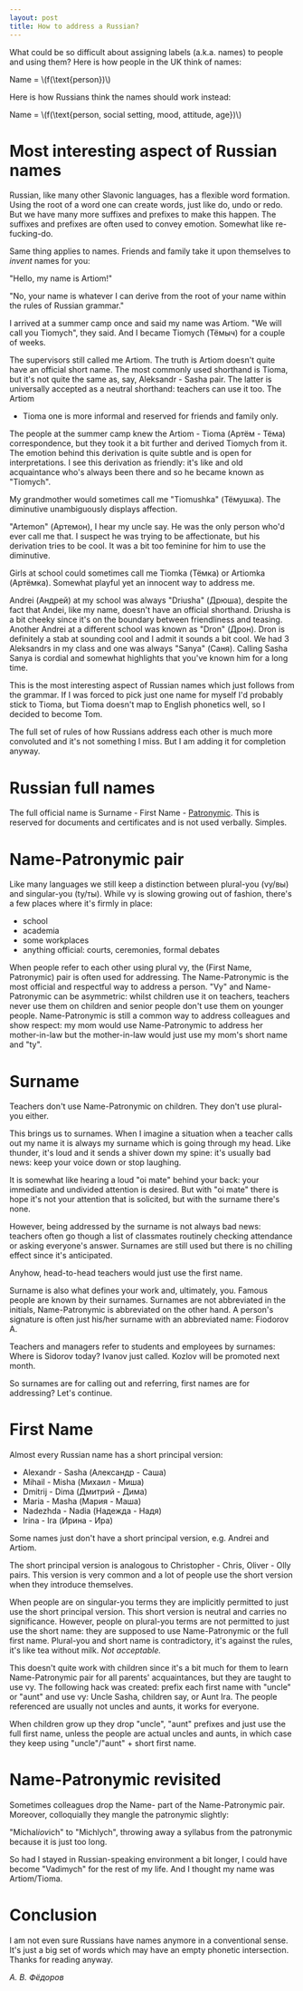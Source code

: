 ```yaml
---
layout: post
title: How to address a Russian?
---
```


What could be so difficult about assigning labels (a.k.a. names) to people
and using them? Here is how people in the UK think of names:

Name = \\(f(\text{person})\\)

Here is how Russians think the names should work instead:

Name = \\(f(\text{person, social setting, mood, attitude, age})\\)

# Most interesting aspect of Russian names

Russian, like many other Slavonic languages, has a flexible word formation.
Using the root of a word one can create words, just like do, undo or redo. But
we have many more suffixes and prefixes to make this happen. The suffixes and
prefixes are often used to convey emotion. Somewhat like re-fucking-do.

Same thing applies to names. Friends and family take it upon themselves to
*invent* names for you:

"Hello, my name is Artiom!"

"No, your name is whatever I can derive from the root of your name within the
rules of Russian grammar."

I arrived at a summer camp once and said my name was Artiom. "We will call you
Tiomych", they said. And I became Tiomych (Тёмыч) for a couple of weeks.

The supervisors still called me Artiom. The truth is Artiom doesn't quite have an
official short name. The most commonly used shorthand is Tioma, but it's not
quite the same as, say, Aleksandr - Sasha pair. The latter is universally
accepted as a neutral shorthand: teachers can use it too. The Artiom
- Tioma one is more informal and reserved for friends and family only.

The people at the summer camp knew the Artiom - Tioma (Артём - Тёма)
correspondence, but they took it a bit further and derived Tiomych from it. The
emotion behind this derivation is quite subtle and is open for interpretations.
I see this derivation as friendly: it's like and old acquaintance who's always
been there and so he became known as "Tiomych".

My grandmother would sometimes call me "Tiomushka" (Тёмушка). The diminutive
unambiguously displays affection.

"Artemon" (Артемон), I hear my uncle say. He was the only person who'd ever
call me that. I suspect he was trying to be affectionate, but his derivation
tries to be cool. It was a bit too feminine for him to use the diminutive.

Girls at school could sometimes call me Tiomka (Тёмка) or Artiomka (Артёмка).
Somewhat playful yet an innocent way to address me.

Andrei (Андрей) at my school was always "Driusha" (Дрюша), despite the fact
that Andei, like my name, doesn't have an official shorthand. Driusha is a bit
cheeky since it's on the boundary between friendliness and teasing. Another
Andrei at a different school was known as "Dron" (Дрон). Dron is definitely a
stab at sounding cool and I admit it sounds a bit cool. We had 3 Aleksandrs in
my class and one was always "Sanya" (Саня). Calling Sasha Sanya is cordial
and somewhat highlights that you've known him for a long time.

This is the most interesting aspect of Russian names which just follows from
the grammar. If I was forced to pick just one name for myself I'd probably
stick to Tioma, but Tioma doesn't map to English phonetics well, so I decided
to become Tom.

The full set of rules of how Russians address each other is much more
convoluted and it's not something I miss. But I am adding it for completion
anyway.

# Russian full names

The full official name is Surname - First Name - [Patronymic][patro]. This is
reserved for documents and certificates and is not used verbally. Simples.

# Name-Patronymic pair

Like many languages we still keep a distinction between plural-you (vy/вы) and
singular-you (ty/ты). While vy is slowing growing out of fashion, there's a few
places where it's firmly in place:

* school
* academia
* some workplaces
* anything official: courts, ceremonies, formal debates

When people refer to each other using plural vy, the
(First Name, Patronymic) pair is often used for addressing. The
Name-Patronymic is the most official and respectful way to address a
person. "Vy" and Name-Patronymic can be asymmetric: whilst children use it on
teachers, teachers never use them on children and senior people don't use them
on younger people. Name-Patronymic is still a common way to address colleagues
and show respect: my mom would use Name-Patronymic to address her mother-in-law
but the mother-in-law would just use my mom's short name and "ty".

# Surname

Teachers don't use Name-Patronymic on children. They don't use plural-you
either.

This brings us to surnames. When I imagine a situation when a teacher calls
out my name it is always my surname which is going through my head. Like
thunder, it's loud and it sends a shiver down my spine: it's usually bad news:
keep your voice down or stop laughing.

It is somewhat like hearing a loud "oi mate" behind your back: your immediate
and undivided attention is desired. But with "oi mate" there is hope it's not
your attention that is solicited, but with the surname there's none.

However, being addressed by the surname is not always bad news: teachers often
go though a list of classmates routinely checking attendance or asking
everyone's answer. Surnames are still used but there is no chilling effect
since it's anticipated.

Anyhow, head-to-head teachers would just use the first name.

Surname is also what defines your work and, ultimately, you. Famous people are
known by their surnames. Surnames are not abbreviated in the initials,
Name-Patronymic is abbreviated on the other hand. A person's signature is
often just his/her surname with an abbreviated name: Fiodorov A.

Teachers and managers refer to students and employees by surnames:
Where is Sidorov today? Ivanov just called. Kozlov will be promoted next month.

So surnames are for calling out and referring, first names are for addressing?
Let's continue.

# First Name

Almost every Russian name has a short principal version:

* Alexandr - Sasha (Александр - Саша)
* Mihail - Misha (Михаил - Миша)
* Dmitrij - Dima (Дмитрий - Дима)
* Maria - Masha (Мария - Маша)
* Nadezhda - Nadia (Надежда - Надя)
* Irina - Ira (Ирина - Ира)

Some names just don't have a short principal version, e.g. Andrei and Artiom.

The short principal version is analogous to Christopher - Chris,
Oliver - Olly pairs. This version is very common and a lot of people use the short
version when they introduce themselves.

When people are on singular-you terms they are implicitly permitted to just use
the short principal version. This short version is neutral and carries no
significance. However, people on plural-you terms are not permitted to just
use the short name: they are supposed to use Name-Patronymic or the full first
name. Plural-you and short name is contradictory, it's against the rules, it's
like tea without milk. *Not acceptable.*

This doesn't quite work with children since it's a bit much for them
to learn Name-Patronymic pair for all parents' acquaintances, but they are
taught to use vy. The following hack was created: prefix each first name with
"uncle" or "aunt" and use vy: Uncle Sasha, children say, or Aunt Ira. The
people referenced are usually not uncles and aunts, it works for everyone.

When children grow up they drop "uncle", "aunt" prefixes and just use the
full first name, unless the people are actual uncles and aunts, in which case
they keep using "uncle"/"aunt" + short first name.

# Name-Patronymic revisited

Sometimes colleagues drop the Name- part of the Name-Patronymic pair. Moreover,
colloquially they mangle the patronymic slightly:

"Michal*iov*ich" to "Michlych", throwing away a syllabus from the patronymic
because it is just too long.

So had I stayed in Russian-speaking environment a bit longer, I could have
become "Vadimych" for the rest of my life. And I thought my name was
Artiom/Tioma.

# Conclusion

I am not even sure Russians have names anymore in a conventional sense.
It's just a big set of words which may have an empty phonetic intersection.
Thanks for reading anyway.

*А. В. Фёдоров*

[patro]: https://en.wikipedia.org/wiki/Patronymic
